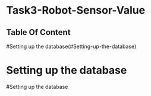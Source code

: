 # Task3-Robot-Sensor-Value


## Table Of Content
#Setting up the database(#Setting-up-the-database)




# Setting up the database


#Setting up the database
